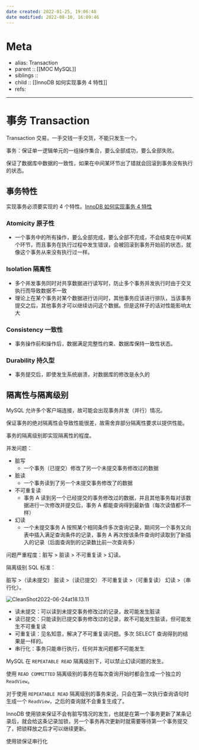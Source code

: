 ```yaml
---
date created: 2022-01-25, 19:06:48
date modified: 2022-08-10, 16:09:46
---
```


# Meta

- alias: Transaction
- parent :: [[MOC MySQL]]
- siblings ::
- child :: [[InnoDB 如何实现事务 4 特性]]
- refs:

---

# 事务 Transaction

Transaction 交易，一手交钱一手交货，不能只发生一个。

事务：保证单一逻辑单元的一组操作集合，要么全部成功，要么全部失败。

保证了数据库中数据的一致性，如果在中间某环节出了错就会回滚到事务没有执行的状态。

## 事务特性

实现事务必须要实现的 4 个特性。[InnoDB 如何实现事务 4 特性](notes/programming/InnoDB%20如何实现事务%204%20特性.md)

### Atomicity 原子性

- 一个事务中的所有操作，要么全部完成，要么全部不完成，不会结束在中间某个环节，而且事务在执行过程中发生错误，会被回滚到事务开始前的状态，就像这个事务从来没有执行过一样。

### Isolation 隔离性

- 多个并发事务同时对共享数据进行读写时，防止多个事务并发执行时由于交叉执行而导致数据不一致
- 理论上在某个事务对某个数据进行访问时，其他事务应该进行排队，当该事务提交之后，其他事务才可以继续访问这个数据。但是这样子的话对性能影响太大

### Consistency 一致性

- 事务操作前和操作后，数据满足完整性约束、数据库保持一致性状态。

### Durability 持久型

- 事务提交后，即使发生系统崩溃，对数据库的修改是永久的

## 隔离性与隔离级别

MySQL 允许多个客户端连接，故可能会出现事务并发（并行）情况。

保证事务的绝对隔离性会导致性能很差，故需舍弃部分隔离性要求以提供性能。

事务的隔离级别即实现隔离性的程度。

并发问题：

- 脏写
    - 一个事务（已提交）修改了另一个未提交事务修改过的数据
- 脏读
    - 一个事务读到了另一个未提交事务修改了的数据
- 不可重复读
    - 事务 A 读到另一个已经提交的事务修改过的数据，并且其他事务每对该数据进行一次修改并提交后，事务 A 都能查询得到最新值（每次读值都不一样）
- 幻读
    - 一个未提交事务 A 按照某个相同条件多次查询记录，期间另一个事务又向表中插入满足查询条件的记录，事务 A 再次按该条件查询时读取到了新插入的记录（后面查询到的记录数比前一次查询多）

问题严重程度：脏写 > 脏读 > 不可重复读 > 幻读。

隔离级别 SQL 标准：

脏写 >（读未提交） 脏读 >（读已提交） 不可重复读 >（可重复读） 幻读 >（串行化）。

![CleanShot2022-06-24at18.13.11](https://pic-bed-615.oss-cn-beijing.aliyuncs.com/CleanShot%202022-06-24%20at%2018.13.11.png)

- 读未提交：可以读到未提交事务修改过的记录，故可能发生脏读
- 读已提交：只能读到已提交事务修改过的记录，故不可能发生脏读，但可能发生不可重复读
- 可重复读：见名知意，解决了不可重复读问题。多次 SELECT 查询得到的结果是一样的。
- 串行化：事务只能串行执行，任何并发问题都不可能发生

MySQL 在 `REPEATABLE READ` 隔离级别下，可以禁止幻读问题的发生。

使用 `READ COMMITTED` 隔离级别的事务在每次查询开始时都会生成一个独立的 `ReadView`。

对于使用 `REPEATABLE READ` 隔离级别的事务来说，只会在第一次执行查询语句时生成一个 `ReadView`，之后的查询就不会重复生成了。

InnoDB 使用锁来保证不会有脏写情况的发生，也就是在第一个事务更新了某条记录后，就会给这条记录加锁，另一个事务再次更新时就需要等待第一个事务提交了，把锁释放之后才可以继续更新。

使用锁保证串行化